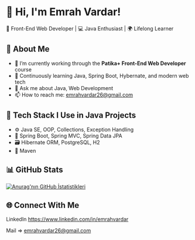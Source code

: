# 👋 Hi, I'm Emrah Vardar!

🎯 Front-End Web Developer | 💻 Java Enthusiast | 🌍 Lifelong Learner

## 🚀 About Me
- 🔭 I’m currently working through the **Patika+ Front-End Web Developer** course
- 🌱 Continuously learning Java, Spring Boot, Hybernate, and modern web tech
- 💬 Ask me about Java, Web Development
- 📫 How to reach me: emrahvardar26@gmail.com

## 🧰 Tech Stack I Use in Java Projects

- ⚙️ Java SE, OOP, Collections, Exception Handling
- 🌱 Spring Boot, Spring MVC, Spring Data JPA
- 🗃️ Hibernate ORM, PostgreSQL, H2
- 🔧 Maven
## 📊 GitHub Stats

[![Anurag'nın GitHub İstatistikleri](https://github-readme-stats.vercel.app/api?username=vardar26)](https://github.com/vardar26/github-readme-stats)
## 🌐 Connect With Me
LinkedIn https://www.linkedin.com/in/emrahvardar 

Mail => emrahvardar26@gmail.com


<!--
**vardar26/vardar26** is a ✨ _special_ ✨ repository because its `README.md` (this file) appears on your GitHub profile.

Here are some ideas to get you started:

- 🔭 I’m currently working on ...
- 🌱 I’m currently learning ...
- 👯 I’m looking to collaborate on ...
- 🤔 I’m looking for help with ...
- 💬 Ask me about ...
- 📫 How to reach me: ...
- 😄 Pronouns: ...
- ⚡ Fun fact: ...
-->
